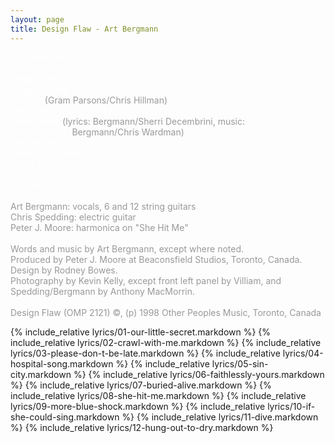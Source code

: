 ```yaml
---
layout: page
title: Design Flaw - Art Bergmann
---
```

<span style="color: #999999"><span style="color: #ffffff">Our Little Secret<br />
Crawl With Me<br />
Please Don't Be Late<br />
Hospital Song<br />
Sin City</span> (Gram Parsons/Chris Hillman)<br />
<span style="color: #ffffff">Faithlessly Yours<br />
Buried Alive</span> (lyrics: Bergmann/Sherri Decembrini, music: <br />
&nbsp;&nbsp;&nbsp;&nbsp;&nbsp;&nbsp;&nbsp;&nbsp;&nbsp;&nbsp;&nbsp;&nbsp;&nbsp;&nbsp;&nbsp;&nbsp;&nbsp;&nbsp;&nbsp;&nbsp;&nbsp;&nbsp;&nbsp;&nbsp; Bergmann/Chris Wardman)<br />
<span style="color: #ffffff">She Hit Me<br />
More Blue Shock<br />
If She Could Sing<br />
Dive<br />
Hungout To Dry</span><br />
<br />
Art Bergmann: vocals, 6 and 12 string guitars<br />
Chris Spedding: electric guitar<br />
Peter J. Moore: harmonica on &quot;She Hit Me&quot;<br />
<br />
Words and music by Art Bergmann, except where noted.<br />
Produced by Peter J. Moore at Beaconsfield Studios, Toronto, Canada.<br />
Design by Rodney Bowes.<br />
Photography by Kevin Kelly, except front left panel by Villiam, and Spedding/Bergmann by Anthony MacMorrin.<br />
<br />
Design Flaw (OMP 2121) &copy;, (p) 1998 Other Peoples Music, Toronto, Canada<br />

{% include_relative lyrics/01-our-little-secret.markdown %}
{% include_relative lyrics/02-crawl-with-me.markdown %}
{% include_relative lyrics/03-please-don-t-be-late.markdown %}
{% include_relative lyrics/04-hospital-song.markdown %}
{% include_relative lyrics/05-sin-city.markdown %}
{% include_relative lyrics/06-faithlessly-yours.markdown %}
{% include_relative lyrics/07-buried-alive.markdown %}
{% include_relative lyrics/08-she-hit-me.markdown %}
{% include_relative lyrics/09-more-blue-shock.markdown %}
{% include_relative lyrics/10-if-she-could-sing.markdown %}
{% include_relative lyrics/11-dive.markdown %}
{% include_relative lyrics/12-hung-out-to-dry.markdown %}
